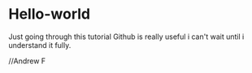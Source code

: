 # Hello-world
Just going through this tutorial 
Github is really useful i can't wait until i understand it fully.

//Andrew F
